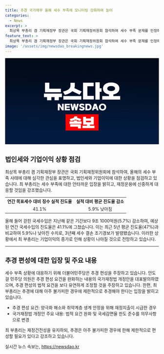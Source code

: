 ```yaml
---
title: 추경 국가채무 올해 세수 부족에 모니터링 강화하여 늘어
categories:
  - News
excerpt: >
  최상목 부총리 겸 기획재정부 장관은 국회 기획재정위원회 참석하여 세수 부족 문제를 인정하고, 추가경정예산 편성 논의에 신중해야 한다는 입장을 밝혔다. 지난해에 이어 올해도 세수 부족 사태가 지속되고 있으며, 올해 연간 예상된 국세수입에 비해 징수 실적이 부족한 상황이다. 최 부총리는 기업 이익 늘어 상황이 나아질 것으로 전망하고 있으나, 추가경정예산 편성 요건을 제한적으로 해야 한다는 입장이다. 야당은 추경 편성을 주장하고 있으나 정부로서는 추경 요건을 제한적으로 해야한다는 입장이다.
feature_text: >
  최상목 부총리 겸 기획재정부 장관은 국회 기획재정위원회 참석하여 세수 부족 문제를 인정하고, 추가경정예산 편성 논의에 신중해야 한다는 입장을 밝혔다. 지난해에 이어 올해도 세수 부족 사태가 지속되고 있으며, 올해 연간 예상된 국세수입에 비해 징수 실적이 부족한 상황이다. 최 부총리는 기업 이익 늘어 상황이 나아질 것으로 전망하고 있으나, 추가경정예산 편성 요건을 제한적으로 해야 한다는 입장이다. 야당은 추경 편성을 주장하고 있으나 정부로서는 추경 요건을 제한적으로 해야한다는 입장이다.
image: '/assets/img/newsdao_breakingnews.jpg'
---
```


<p><img src="/assets/img/newsdao_breakingnews.jpg" alt="ontimetimes 속보" /></p>

<h2 data-ke-size="size26">법인세와 기업이익 상황 점검</h2>

<p data-ke-size="size16">최상목 부총리 겸 기획재정부 장관은 국회 기획재정위원회에 참석하여, 올해의 세수 부족 사태에 대해 심각한 관심을 표명하고, 법인세와 기업이익에 대한 상황을 점검하고 있습니다. 최 부총리는 세수 부족에 대한 안타까운 입장을 밝히고, 재정운용에 신중하게 대응할 것임을 강조했습니다.</p>

<table>
  <tr>
    <td style="text-align: center; height: 17px;"><b>연간 목표세수 대비 징수 실적 진도율</b></td>
    <td style="text-align: center; height: 17px;"><b>실적 대비 평균 진도율 감소</b></td>
  </tr>
  <tr>
    <td style="text-align: center; height: 17px;">41.1%</td>
    <td style="text-align: center; height: 17px;">5.9% 낮아짐</td>
  </tr>
</table>

<p data-ke-size="size16">올해 들어 걷힌 국세수입은 지난해 같은 기간보다 9조 1000억원(5.7%) 감소하여, 예상된 연간 국세수입의 진도율은 41.1%에 그쳤습니다. 이는 최근 5년 평균 진도율(47%)과 비교하여 5.9%나 낮아진 수치로, 3년째 세수 결손 조기경보가 발령됐습니다. 이러한 상황에서 최 부총리는 기업이익의 증가로 인해 상황이 나아질 것으로 전망하고 있습니다.</p>

<hr/>

<h2 data-ke-size="size26">추경 편성에 대한 입장 및 주요 내용</h2>

<p data-ke-size="size16">세수 부족 상황에 대응하기 위해 더불어민주당은 추경 편성을 주장하고 있습니다. 안도걸 민주당 의원은 추경 편성 요건을 완화하는 내용의 국가재정법 개정안을 대표발의하였으며, 추경 편성의 법적 요건을 보다 유연하게 조정할 것을 주장하고 있습니다. 한편, 최 부총리는 추경에 대해 아주 불가피한 경우에 제한적으로 추경해야 한다는 입장을 밝히고 있습니다.</p>

<ul>
  <li>추경 편성 요건: 양극화 해소와 취약계층 생계 안정을 위해 재정지출이 시급한 경우</li>
  <li>국가재정법 개정안 주요 내용: 법적 요건 완화 및 국세감면율 한도 준수를 의무사항으로 변경</li>
</ul>

<p data-ke-size="size16">최 부총리는 재정건전성을 유지하되, 추경은 아주 불가피한 경우에 한해 제한적으로 편성할 필요가 있다고 강조하고 있습니다.</p>
실시간 뉴스 속보는, <a href="https://newsdao.kr" rel="dofollow">https://newsdao.kr</a>


